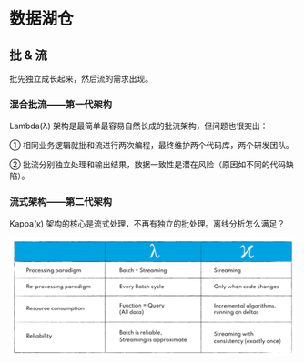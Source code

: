 # 数据湖仓

## 批 & 流

批先独立成长起来，然后流的需求出现。

### 混合批流——第一代架构

Lambda(λ) 架构是最简单最容易自然长成的批流架构，但问题也很突出：

① 相同业务逻辑就批和流进行两次编程，最终维护两个代码库，两个研发团队。

② 批流分别独立处理和输出结果，数据一致性是潜在风险（原因如不同的代码缺陷）。

### 流式架构——第二代架构

Kappa(κ) 架构的核心是流式处理，不再有独立的批处理。离线分析怎么满足？

![](dw-arch-lambda-vs-kappa.png)
